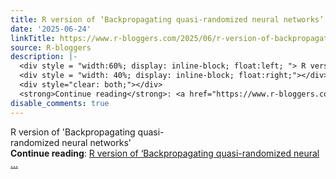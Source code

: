 ```yaml
---
title: R version of ‘Backpropagating quasi-randomized neural networks’
date: '2025-06-24'
linkTitle: https://www.r-bloggers.com/2025/06/r-version-of-backpropagating-quasi-randomized-neural-networks/
source: R-bloggers
description: |-
  <div style = "width:60%; display: inline-block; float:left; "> R version of 'Backpropagating quasi-randomized neural networks'</div>
  <div style = "width: 40%; display: inline-block; float:right;"></div>
  <div style="clear: both;"></div>
  <strong>Continue reading</strong>: <a href="https://www.r-bloggers.com/2025/06/r-version-of-backpropagating-quasi-randomized-neural-networks/">R version of ‘Backpropagating quasi-randomized neural ...
disable_comments: true
---
```

<div style = "width:60%; display: inline-block; float:left; "> R version of 'Backpropagating quasi-randomized neural networks'</div>
<div style = "width: 40%; display: inline-block; float:right;"></div>
<div style="clear: both;"></div>
<strong>Continue reading</strong>: <a href="https://www.r-bloggers.com/2025/06/r-version-of-backpropagating-quasi-randomized-neural-networks/">R version of ‘Backpropagating quasi-randomized neural ...